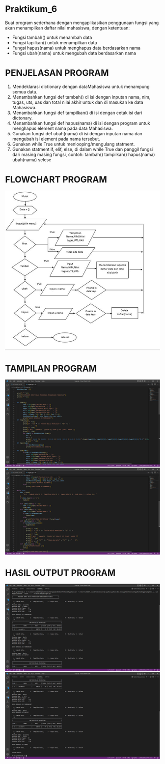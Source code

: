 # Praktikum_6

Buat program sederhana dengan mengaplikasikan penggunaan fungsi yang akan menampilkan daftar nilai mahasiswa, dengan ketentuan:

- Fungsi tambah() untuk menambah data
- Fungsi tapilkan() untuk menampilkan data
- Fungsi hapus(nama) untuk menghapus data berdasarkan nama
- Fungsi ubah(nama) untuk mengubah data berdasarkan nama

# PENJELASAN PROGRAM
1. Mendeklarasi dictionary dengan dataMahasiswa untuk menampung semua data.
2. Menambahkan fungsi def tambah() di isi dengan inputan nama, nim, tugas, uts, uas dan total nilai akhir untuk dan di masukan ke data Mahasiswa.
3. Menambahkan fungsi def tampilkan() di isi dengan cetak isi dari dictonary.
4. Menambahkan fungsi def hapus(nama) di isi dengan program untuk menghapus element nama pada data Mahasiswa.
5. Gunakan fungsi def ubah(nama) di isi dengan inputan nama dan mengubah isi element pada nama tersebut.
6. Gunakan while True untuk menlooping/mengulang statment.
7. Gunakan statment if, elif, else, di dalam while True dan panggil fungsi dari masing masing fungsi, contoh:
tambah()
tampilkan()
hapus(nama)
ubah(nama)
selese

# FLOWCHART PROGRAM
![IMG.5](poto/flowchart.jpg)

# TAMPILAN PROGRAM
![IMG.1](poto/1.png)
![img.2](poto/2.png)

# HASIL OUTPUT PROGRAM
![IMG.3](poto/3.png)
![IMG.4](poto/4.png)